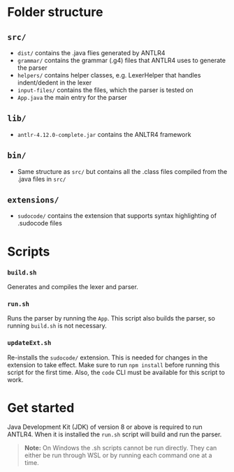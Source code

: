 # Folder structure

## `src/`
- `dist/` contains the .java flies generated by ANTLR4
- `grammar/` contains the grammar (.g4) files that ANTLR4 uses to generate the parser
- `helpers/` contains helper classes, e.g. LexerHelper that handles indent/dedent in the lexer
- `input-files/` contains the files, which the parser is tested on
- `App.java` the main entry for the parser
## `lib/`
- `antlr-4.12.0-complete.jar` contains the ANLTR4 framework
## `bin/` 
- Same structure as `src/` but contains all the .class files compiled from the .java files in `src/`
## `extensions/`
- `sudocode/` contains the extension that supports syntax highlighting of .sudocode files

# Scripts
### `build.sh`
Generates and compiles the lexer and parser.

### `run.sh`
Runs the parser by running the `App`. This script also builds the parser, so running `build.sh` is not necessary.

### `updateExt.sh`
Re-installs the `sudocode/` extension. This is needed for changes in the extension to take effect. Make sure to run `npm install` before running this script for the first time. Also, the `code` CLI must be available for this script to work. 

# Get started
Java Development Kit (JDK) of version 8 or above is required to run ANTLR4. When it is installed the `run.sh` script will build and run the parser.

>**Note:** On Windows the .sh scripts cannot be run directly. They can either be run through WSL or by running each command one at a time.